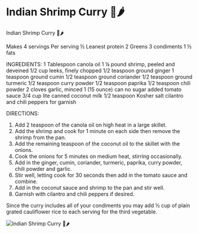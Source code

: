 # Indian Shrimp Curry 🍤🌶

Indian Shrimp Curry 🍤🌶

Makes 4 servings
Per serving
½ Leanest protein
2 Greens
3 condiments
1 ½ fats

INGREDIENTS:
1 Tablespoon canola oil
1 ¼ pound shrimp, peeled and deveined
1/2 cup leeks, finely chopped
1/2 teaspoon ground ginger
1 teaspoon ground cumin
1/2 teaspoon ground coriander
1/2 teaspoon ground turmeric
1/2 teaspoon curry powder
1/2 teaspoon paprika
1/2 teaspoon chili powder
2 cloves garlic, minced
1 (15 ounce) can no sugar added tomato sauce
3/4 cup lite canned coconut milk
1/2 teaspoon Kosher salt
cilantro and chili peppers for garnish

DIRECTIONS:
1. Add 2 teaspoon of the canola oil on high heat in a large skillet.
2. Add the shrimp and cook for 1 minute on each side then remove the shrimp from the pan.
3. Add the remaining teaspoon of the coconut oil to the skillet with the onions.
4. Cook the onions for 5 minutes on medium heat, stirring occasionally.
5. Add in the ginger, cumin, coriander, turmeric, paprika, curry powder, chili powder and garlic.
6. Stir well, letting cook for 30 seconds then add in the tomato sauce and combine.
7. Add in the coconut sauce and shrimp to the pan and stir well.
8. Garnish with cilantro and chili peppers if desired.

Since the curry includes all of your condiments you may add ½ cup of plain grated cauliflower rice to each serving for the third vegetable.

![Indian Shrimp Curry 🍤🌶](/images/Indian%20Shrimp%20Curry%20🍤🌶.png)

